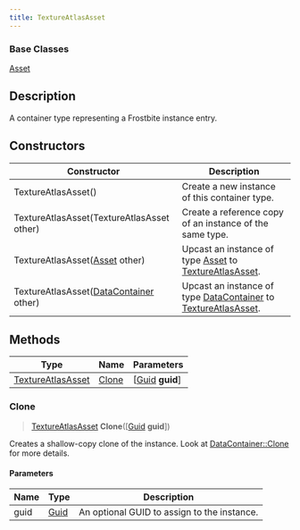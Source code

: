 ```yaml
---
title: TextureAtlasAsset
---
```

### Base Classes

[Asset](/vext/ref/fb/asset/)

## Description

A container type representing a Frostbite instance entry.

## Constructors

| Constructor                                                                  | Description                                                                                                               |
| ---------------------------------------------------------------------------- | ------------------------------------------------------------------------------------------------------------------------- |
| TextureAtlasAsset()                                                          | Create a new instance of this container type.                                                                             |
| TextureAtlasAsset(TextureAtlasAsset other)                                   | Create a reference copy of an instance of the same type.                                                                  |
| TextureAtlasAsset([Asset](/vext/ref/fb/asset/) other)                                      | Upcast an instance of type [Asset](/vext/ref/fb/asset/) to [TextureAtlasAsset](/vext/ref/fb/textureatlasasset/).                                      |
| TextureAtlasAsset([DataContainer](/vext/ref/shared/class/datacontainer) other) | Upcast an instance of type [DataContainer](/vext/ref/shared/class/datacontainer) to [TextureAtlasAsset](/vext/ref/fb/textureatlasasset/). |

## Methods

| Type                                   | Name            | Parameters                                     |
| -------------------------------------- | --------------- | ---------------------------------------------- |
| [TextureAtlasAsset](/vext/ref/fb/textureatlasasset/) | [Clone](#clone) | \[[Guid](/vext/ref/shared/class/guid) **guid**\] |

### Clone

> [TextureAtlasAsset](/vext/ref/fb/textureatlasasset/) **Clone**(\[[Guid](/vext/ref/shared/class/guid) **guid**\])

Creates a shallow-copy clone of the instance. Look at [DataContainer::Clone](/vext/ref/shared/class/datacontainer#clone) for more details.

#### Parameters

| Name | Type         | Description                                 |
| ---- | ------------ | ------------------------------------------- |
| guid | [Guid](/vext/ref/shared/class/guid/) | An optional GUID to assign to the instance. |
